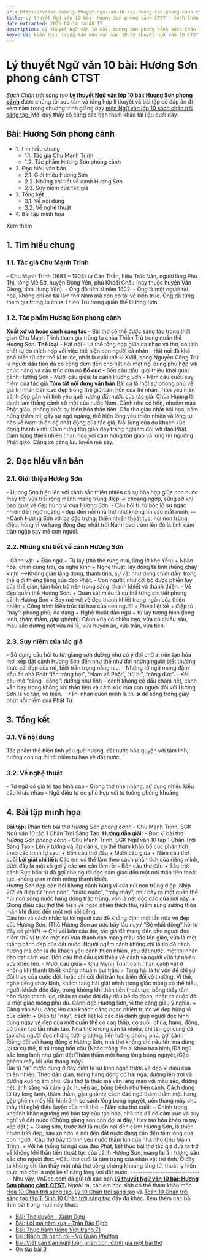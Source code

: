 ```yaml
---
url: https://vndoc.com/ly-thuyet-ngu-van-10-bai-huong-son-phong-canh-ctst-292108
title: Lý thuyết Ngữ văn 10 bài: Hương Sơn phong cảnh CTST - Sách Chân trời sáng tạo - VnDoc.com
date_extracted: 2025-04-14 14:48:17
description: Lý thuyết Ngữ văn 10 bài: Hương Sơn phong cảnh sách Chân trời sáng tạo được VnDoc sưu tầm và giới thiệu  để tham khảo chuẩn bị cho bài giảng học kì mới sắp tới đây của mình.
keywords: kiến thức trọng tâm môn ngữ văn 10,lý thuyết ngữ văn 10 CTST,ngữ văn lớp 10,ôn tập lý thuyết văn lớp 10,lý thuyết môn ngữ văn 10,lý thuyết văn 10 CTST,Lý thuyết môn ngữ văn 10 bài Hương Sơn phong cảnh,Hương Sơn phong cảnh,trắc nghiệm ngữ văn 10 CTST,văn 10 chân trời sáng tạo
---
```


# Lý thuyết Ngữ văn 10 bài: Hương Sơn phong cảnh CTST
 _Sách Chân trời sáng tạo_
**[Lý thuyết Ngữ văn lớp 10 bài: Hương Sơn phong cảnh](<https://vndoc.com/ly-thuyet-ngu-van-10-bai-huong-son-phong-canh-ctst-292108>)** được chúng tôi sưu tầm và tổng hợp lí thuyết và bài tập có đáp án đi kèm nằm trong chương trình giảng dạy [môn Ngữ văn lớp 10 sách chân trời sáng tạo. ](<https://vndoc.com/ngu-van-10-chan-troi-sang-tao-tap1>)Mời quý thầy cô cùng các bạn tham khảo tài liệu dưới đây.
## Bài: Hương Sơn phong cảnh
  * 1\. Tìm hiểu chung
    * 1.1. Tác giả Chu Mạnh Trinh
    * 1.2. Tác phẩm Hương Sơn phong cảnh
  * 2\. Đọc hiểu văn bản 
    * 2.1. Giới thiệu Hương Sơn
    * 2.2. Những chi tiết về cảnh Hương Sơn
    * 2.3. Suy niệm của tác giả
  * 3\. Tổng kết
    * 3.1. Về nội dung
    * 3.2. Về nghệ thuật
  * 4\. Bài tập minh họa

Xem thêm
## **1\. Tìm hiểu chung**
### **1.1. Tác giả Chu Mạnh Trinh**
\- Chu Mạnh Trinh \(1682 – 1905\) tự Cán Thần, hiệu Trúc Vân, người làng Phú Thị, tổng Mễ Sở, huyện Đông Yên, phủ Khoái Châu \(nay thuộc huyện Văn Giang, tỉnh Hưng Yên\).
\- Ông đỗ tiến sĩ năm 1892.
\- Ông là một người tài hoa, không chỉ có tài làm thơ Nôm mà còn có tài về kiến trúc. Ông đã từng tham gia trùng tu chùa Thiên Trù trong quần thể Hương Sơn.
### **1.2. Tác phẩm Hương Sơn phong cảnh**
**Xuất xứ và hoàn cảnh sáng tác**
\- Bài thơ có thể được sáng tác trong thời gian Chu Mạnh Trinh tham gia trùng tu chùa Thiên Trù trong quần thể Hương Sơn.
**Thể loại**
\- Hát nói
\- Là thể tổng hợp giữa ca nhạc và thơ, có tính chất tự do thích hợp với việc thể hiện con người cá nhân
\- Hát nói đã khá phổ biến từ các thế kỉ trước, nhất là cuối thế kỉ XVIII, song Nguyễn Công Trứ là người đầu tiên đã có công đem đến cho hát nói một nội dung phù hợp với chức năng và cấu trúc của nó
**Bố cục**
\- Bốn câu đầu: giới thiệu khái quát cảnh Hương Sơn
\- Mười câu giữa: tả cảnh Hương Sơn
\- Năm câu cuối: suy niệm của tác giả
**Tóm tắt nội dung văn bản**
Bài ca là một sự phong phú về giá trị nhân bản cao đẹp trong thế giới tâm hồn của thi nhân. Tình yêu mến cảnh đẹp gắn với tình yêu quê hương đất nước của tác giả. Chùa Hương là danh lam thắng cảnh số một của nước Nam. Cảnh như có hồn, nhuốm màu Phật giáo, phảng phất sự biến hóa thần tiên. Câu thơ giàu chất hội họa, cảm hứng thẩm mĩ, gây sự ngỡ ngàng, thể hiện lòng yêu thiên nhiên và lòng tự hào về Nam thiên đệ nhất động của tác giả. Nỗi lòng của du khách xúc động thành kính. Cảm hứng tôn giáo đầy trang nghiêm đối với đạo Phật. Cảm hứng thiên nhiên chan hòa với cảm hứng tôn giáo và lòng tín ngưỡng Phật giáo. Càng xa càng lưu luyến mê say.
## **2\. Đọc hiểu văn bản**
### **2.1. Giới thiệu Hương Sơn**
\- Hương Sơn hiện lên với cảnh sắc thiên nhiên có sự hòa hợp giữa non nước mây trời vừa trải rộng mênh mang trùng điệp → choáng ngợp, sững sờ khi bao quát vẻ đẹp hùng vĩ của Hương Sơn.
\- Câu hỏi tu từ bộc lộ sự ngạc nhiên đến ngỡ ngàng - đẹp đến nỗi nhà thơ như không tin vào mắt mình.
\-->Cảnh Hương Sơn với ba đặc trưng: thiên nhiên thoát tục, núi non trùng điệp, hùng vĩ và hang động đẹp nhất trời Nam; bao trùm lên đó là tình cảm tràn ngập say mê con người.
### **2.2. Những chi tiết về cảnh Hương Sơn**
\- Cảnh vật:
\+ Đảo ngữ
\+ Từ láy \(thỏ thẻ rừng mai, lững lờ khe Yến\)
\+ Nhân hóa: chim cùng trái, cá nghe kinh
\+ Nghệ thuật: lấy động tả tĩnh \(tiếng chày kình\)
\-->Không gian lắng đọng, thanh tĩnh, sự vật như đang chìm đắm trong thế giới thiêng liêng của đạo Phật.
\- Con người: như cởi bỏ được phiền lụy của thế gian, tâm hồn trở nên trong sáng, thanh khiết và thánh thiện.
\- Vẻ đẹp quần thể Hương Sơn:
\+ Quan sát miêu tả cụ thể từng chi tiết phong cảnh Hương Sơn
\+ Say mê với vẻ đẹp thanh khiết trong ngần của thiên nhiên
\+ Công trình kiến trúc tài hoa của con người
\+ Phép liệt kê + điệp từ “này”: phong phú, đa dạng
\+ Nghệ thuật đảo ngữ + từ láy tượng hình \(long lanh, thăm thẳm, gập ghềnh\): Cảnh vừa có chiều cao, vừa có chiều sâu, màu sắc đường nét vừa mĩ lệ, vừa huyền ảo, vừa trần, vừa tiên.
### **2.3. Suy niệm của tác giả**
\- Sử dụng câu hỏi tu từ: giang sơn dường như có ý đợi chờ ai nên tạo hóa mới xếp đặt cảnh Hương Sơn đến như thế như đợi những người biết thưởng thức cái đẹp của nó, biết trân trọng nâng niu.
\- Những từ ngữ mang đậm dấu ấn nhà Phật “lần tràng hạt”, “Nam vô Phật”, “từ bi”, “công đức”.
\- Kết cấu mở “càng...càng”: dường như tình – cảnh không có dấu chấm hết, cảnh vẫn bay trong không khí thần tiên và cảm xúc của con người đối với Hương Sơn là vô tận, vô biên.
\-->Thi nhân quên mình là thi sĩ để sống trong giây phút nỗi niềm của Phật Tử.
## **3\. Tổng kết**
### **3.1. Về nội dung**
Tác phẩm thể hiện tình yêu quê hương, đất nước hòa quyện với tâm linh, hướng con người tới niềm tự hào về đất nước.
### **3.2. Về nghệ thuật**
\- Từ ngữ có giá trị tạo hình cao
\- Giọng thơ nhẹ nhàng, sử dụng nhiều kiểu câu khác nhau
\- Ngữ điệu tự do phù hợp với tư tưởng phóng khoáng
## **4\. Bài tập minh họa**
**Bài tập:** Phân tích bài thơ _Hương Sơn phong cảnh_ \- Chu Mạnh Trinh, SGK Ngữ văn 10 tập 1 Chân Trời Sáng Tạo.
**Hướng dẫn giải:**
\- Đọc kĩ bài thơ _Hương Sơn phong cảnh_ \- Chu Mạnh Trinh, SGK Ngữ văn 10 tập 1 Chân Trời Sáng Tạo
\- Lên ý tưởng và lập dàn ý, có thể tham khảo bố cục phân tích theo các trình tự sau:
\+ Bốn câu thơ đầu
\+ Mười câu giữa
\+ Năm câu thơ cuối
**Lời giải chi tiết:**
Các em có thể làm theo cách phân tích của riêng mình, dưới đây là một số gợi ý các em cần làm rõ:
\- Bốn câu thơ đầu
\+ Bầu trời cảnh Bụt: bốn từ đã gợi cho người đọc cảm giác đến một nơi thần tiên thoát tục, không gian mênh mông thanh khiết.  
Hương Sơn đẹp còn bởi khung cảnh hùng vĩ của núi non trùng điệp. Nhịp 2/2 và điệp từ "non non", "nước nước", "mây mây", như bày ra một quần thể núi non sông nước hang động trập trùng, vốn là nét độc đáo của nơi này.
\+ Giọng điệu câu thơ thể hiện vẻ ngạc nhiên thích thú, niềm sung sướng thỏa mãn khi được đến một nơi nổi tiếng  
Câu hỏi và cách nhắc lại lời người xưa để khẳng định một lần nữa vẻ đẹp của Hương Sơn. \(Thủ Hương Sơn ao ước bấy lâu nay./ “Đệ nhất động” hỏi lờ đây có phải?\)
→ Chỉ với bốn câu thơ, tác giả đã mang đến cho người đọc niềm thú vị trước một nơi vừa thanh cao mang màu sắc tôn giáo, vừa là một thắng cảnh đẹp của đất nước. Người ngắm cảnh không chỉ là tín đồ hành hương mà còn là du khách yêu cảnh thiên nhiên, yêu đất nước, một thi nhân dào dạt cảm xúc. Bốn câu thơ đầu giới thiệu về cảnh và người vừa tự nhiên vừa khéo léo.
\- Mười câu giữa
\+ Chu Mạnh Trinh cảm nhận cảnh vật ở không khí thanh khiết không nhuốm bụi trần:
\+ Tang hải là từ vốn để chỉ sự đổi thay của cuộc đời, hoặc chỉ cõi đời trần tục biến đổi vô thường. Vì thế, nghe tiếng chày kình, khách tang hải giật mình trong giấc mộng có thể hiểu, người khách đến đây, trong không khí thần tiên thoát tục, bỗng thấy tâm hồn được thanh lọc, nhận ra cuộc đời đầy dâu bể đa đoan, nhận ra cuộc đời là một giấc mộng phù du. Cảnh đẹp Hương Sơn, vì thế càng giàu ý nghĩa.
\+ Càng vào sâu, càng lên cao khách càng ngạc nhiên trước vẻ đẹp hùng vĩ của cảnh:
\+ Điệp từ "này", cách liệt kê các địa danh giúp người đọc hình dung ngay vẻ đẹp của một quần thể có cao thấp, có suối, chùa, hang, động, có thiên tạo lẫn nhân tạo. Nhà thơ không cần tả nhiều, chỉ tên gọi cũng đã tạo cho người đọc những tưởng tượng, liên tưởng phong phú, gợi cảm.  
Riêng đối với hang động ở Hương Sơn, nhà thơ không chỉ nêu tên mà dừng lại tả cụ thể, tỉ mỉ trong bốn câu \(Nhác trông lên ai khéo họa hình,/Đá ngũ sắc long lanh như gấm dệt/Thăm thẳm một hang lồng bóng nguyệt,/Gập ghềnh mấy lối uốn thang mây\)  
Đại từ “ai” được dùng ở đây diễn tả sự kinh ngạc trước vẻ đẹp kì diệu của thiên nhiên. Theo dân gian, trong hang động có hai ngả, đường lên trời và đường xuống âm phủ. Câu thơ tả thực mà vẫn lãng mạn với màu sắc, đường nét, ánh sáng và cảm giác huyền ảo, bồng bềnh như tiên cảnh. Cách dùng từ láy long lanh, thăm thẳm, gập ghềnh; cách đảo ngữ thăm thẳm một hang, gập ghềnh mấy lối; hình ảnh so sánh lồng bóng nguyệt, uốn thang mây cho thấy tài nghệ điêu luyện của nhà thơ.
\- Năm câu thơ cuối:
\+ Chính trong khoảnh khắc ngưỡng mộ bàn tay của tạo hóa, nhà thơ đâ có cảm xúc và suy nghĩ về đất nước \(Chừng giang sơn còn đợi ai đây,/ Hay tạo hóa khéo ra tay xếp đặt.\)
\+ Giang sơn, trước hết là muốn nói đến cảnh Hương Sơn, là thiên nhiên tươi đẹp, sâu xa hơn là nói đến đất nước đang cần đến tấm lòng của con người. Câu thơ bày tỏ tình yêu nước thầm kín của nhà nho Chu Mạnh Trinh.
\+ Với hệ thống từ ngữ của đạo Phật, kết thúc bài thơ tác giả đưa ta trở về không khí thần tiên thoát tục của cảnh Hương Sơn, mang lại ấn tượng sâu sắc cho người đọc.
+Câu thơ cuối là tâm trạng của nhân vật trữ tình. Ở đây ta không chỉ tìm thấy một nhà thơ sống phóng khoáng lãng tử, thoát ly hiện thực mà còn là một kẻ sĩ nặng lòng với đất nước.
_\------------------------------_
Như vậy, VnDoc.com đã gửi tới các bạn **[Lý thuyết Ngữ văn 10 bài: Hương Sơn phong cảnh CTST.](<https://vndoc.com/ly-thuyet-ngu-van-10-bai-huong-son-phong-canh-ctst-292108>)** Ngoài ra, các em học sinh có thể tham khảo môn [Hóa 10 Chân trời sáng tạo](<https://vndoc.com/hoa-10-chan-troi-sang-tao>), [Lý 10 Chân trời sáng tạo](<https://vndoc.com/vat-ly-10-chan-troi-sang-tao>) và [Toán 10 Chân trời sáng tạo tập 1](<https://vndoc.com/toan-10-chan-troi-sang-tao-tap1>), [Sinh 10 Chân trời sáng tạo](<https://vndoc.com/sinh-hoc-10-chan-troi-sang-tao>) đầy đủ khác.
Xem thêm các bài Tìm bài trong mục này khác:
  * [Bài: Thơ duyên - Xuân Diệu](</ly-thuyet-ngu-van-10-bai-tho-duyen-xuan-dieu-ctst-292130>)
  * [Bài: Lời má năm xưa - Trần Bảo Định](</ly-thuyet-ngu-van-10-bai-loi-ma-nam-xua-tran-bao-dinh-ctst-292110>)
  * [Bài: Thực hành tiếng Việt trang 71](</ly-thuyet-ngu-van-10-bai-thuc-hanh-tieng-viet-trang-71-ctst-292132>)
  * [Bài: Nắng đã hanh rồi - Vũ Quần Phương](</ly-thuyet-ngu-van-10-bai-nang-da-hanh-roi-vu-quan-phuong-ctst-292113>)
  * [Bài: Viết văn bản nghị luận phân tích, đánh giá một bài thơ](</ly-thuyet-ngu-van-10-bai-viet-van-ban-nghi-luan-phan-tich-danh-gia-mot-bai-tho-ctst-292135>)
  * [Ôn tập bài 3](</ly-thuyet-ngu-van-10-bai-on-tap-bai-3-ctst-292599>)

